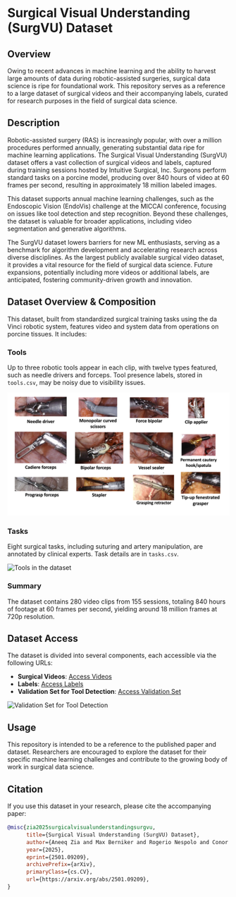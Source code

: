# Surgical Visual Understanding (SurgVU) Dataset


## Overview

Owing to recent advances in machine learning and the ability to harvest large amounts of data during robotic-assisted surgeries, surgical data science is ripe for foundational work. This repository serves as a reference to a large dataset of surgical videos and their accompanying labels, curated for research purposes in the field of surgical data science.

## Description

Robotic-assisted surgery (RAS) is increasingly popular, with over a million procedures performed annually, generating substantial data ripe for machine learning applications. The Surgical Visual Understanding (SurgVU) dataset offers a vast collection of surgical videos and labels, captured during training sessions hosted by Intuitive Surgical, Inc. Surgeons perform standard tasks on a porcine model, producing over 840 hours of video at 60 frames per second, resulting in approximately 18 million labeled images.

This dataset supports annual machine learning challenges, such as the Endoscopic Vision (EndoVis) challenge at the MICCAI conference, focusing on issues like tool detection and step recognition. Beyond these challenges, the dataset is valuable for broader applications, including video segmentation and generative algorithms.

The SurgVU dataset lowers barriers for new ML enthusiasts, serving as a benchmark for algorithm development and accelerating research across diverse disciplines. As the largest publicly available surgical video dataset, it provides a vital resource for the field of surgical data science. Future expansions, potentially including more videos or additional labels, are anticipated, fostering community-driven growth and innovation.

## Dataset Overview & Composition

This dataset, built from standardized surgical training tasks using the da Vinci robotic system, features video and system data from operations on porcine tissues. It includes:

### Tools

Up to three robotic tools appear in each clip, with twelve types featured, such as needle drivers and forceps. Tool presence labels, stored in `tools.csv`, may be noisy due to visibility issues.

![Tools in the dataset](figures/tools.png)

### Tasks

Eight surgical tasks, including suturing and artery manipulation, are annotated by clinical experts. Task details are in `tasks.csv`.

![Tools in the dataset](figures/tasks.png)


### Summary

The dataset contains 280 video clips from 155 sessions, totaling 840 hours of footage at 60 frames per second, yielding around 18 million frames at 720p resolution. 


## Dataset Access

The dataset is divided into several components, each accessible via the following URLs:

- **Surgical Videos**: [Access Videos](https://storage.googleapis.com/isi-surgvu/surgvu24_videos_only.zip)
- **Labels**: [Access Labels](https://storage.googleapis.com/isi-surgvu/surgvu24_labels_updated_v2.zip)
- **Validation Set for Tool Detection**: [Access Validation Set](https://storage.googleapis.com/isi-surgvu/cat1_test_set_public.zip)

![Validation Set for Tool Detection](figures/test_set_bounding_box.png)

## Usage

This repository is intended to be a reference to the published paper and dataset. Researchers are encouraged to explore the dataset for their specific machine learning challenges and contribute to the growing body of work in surgical data science.

## Citation

If you use this dataset in your research, please cite the accompanying paper:

```bibtex
@misc{zia2025surgicalvisualunderstandingsurgvu,
      title={Surgical Visual Understanding (SurgVU) Dataset},
      author={Aneeq Zia and Max Berniker and Rogerio Nespolo and Conor Perreault and Ziheng Wang and Benjamin Mueller and Ryan Schmidt and Kiran Bhattacharyya and Xi Liu and Anthony Jarc},
      year={2025},
      eprint={2501.09209},
      archivePrefix={arXiv},
      primaryClass={cs.CV},
      url={https://arxiv.org/abs/2501.09209},
}
